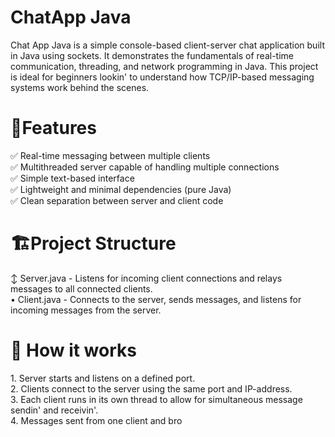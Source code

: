 <h1>ChatApp Java</h1>
<p>Chat App Java is a simple console-based client-server chat application built in Java using sockets. It demonstrates the fundamentals of real-time communication, threading, and network programming in Java. 
This project is ideal for beginners lookin' to understand how TCP/IP-based messaging systems work behind the scenes.</p> 
<h1>🧠Features </h1>
<p> ✅ Real-time messaging between multiple clients <br> ✅ Multithreaded server capable of handling multiple connections <br> ✅ Simple text-based interface <br> ✅ Lightweight and minimal dependencies (pure Java) <br> 
✅ Clean separation between server and client code </p>
<h1>🏗️Project Structure </h1>
<p> ↕ Server.java - Listens for incoming client connections and relays messages to all connected clients. <br> • Client.java - Connects to the server, sends messages, and listens for incoming messages from the server. </p>
<h1>🚀 How it works </h1>
<p> 1. Server starts and listens on a defined port. <br> 2. Clients connect to the server using the same port and IP-address. <br> 3. Each client runs in its own thread to allow for simultaneous message sendin' and receivin'. <br> 4. Messages sent from one client and bro
</p>
